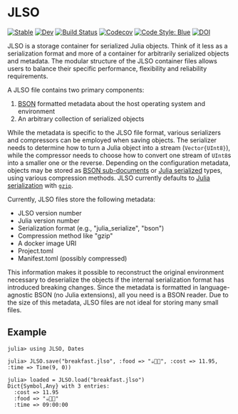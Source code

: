 # JLSO

[![Stable](https://img.shields.io/badge/docs-stable-blue.svg)](https://invenia.github.io/JLSO.jl/stable)
[![Dev](https://img.shields.io/badge/docs-dev-blue.svg)](https://invenia.github.io/JLSO.jl/dev)
[![Build Status](https://github.com/invenia/JLSO.jl/workflows/CI/badge.svg)](https://github.com/invenia/JLSO.jl/actions)
[![Codecov](https://codecov.io/gh/invenia/JLSO.jl/branch/master/graph/badge.svg)](https://codecov.io/gh/invenia/JLSO.jl)
[![Code Style: Blue](https://img.shields.io/badge/code%20style-blue-4495d1.svg)](https://github.com/invenia/BlueStyle)
[![DOI](https://zenodo.org/badge/170755855.svg)](https://zenodo.org/badge/latestdoi/170755855)

JLSO is a storage container for serialized Julia objects.
Think of it less as a serialization format and more of a container for arbitrarily serialized objects and metadata.
The modular structure of the JLSO container files allows users to balance their specific performance, flexibility and reliability requirements.

A JLSO file contains two primary components:

1. [BSON](https://bsonspec.org/spec.html) formatted metadata about the host operating system and environment
2. An arbitrary collection of serialized objects

While the metadata is specific to the JLSO file format, various serializers and compressors can be employed when saving objects.
The serializer needs to determine how to turn a Julia object into a stream (`Vector{UInt8}`), while the compressor needs to choose how to convert one stream of `UInt8`s into a smaller one or the reverse.
Depending on the configuration metadata, objects may be stored as [BSON sub-documents](https://bsonspec.org/spec.html) or [Julia serialized](https://docs.julialang.org/en/v1/stdlib/Serialization/) types, using various compression methods.
JLSO currently defaults to [Julia serialization](https://docs.julialang.org/en/v1/stdlib/Serialization/) with [`gzip`](https://github.com/JuliaIO/CodecZlib.jl).

Currently, JLSO files store the following metadata:

- JLSO version number
- Julia version number
- Serialization format (e.g., "julia_serialize", "bson")
- Compression method like "gzip"
- A docker image URI
- Project.toml
- Manifest.toml (possibly compressed)

This information makes it possible to reconstruct the original environment necessary to deserialize the objects if the internal serialization format has introduced breaking changes.
Since the metadata is formatted in language-agnostic BSON (no Julia extensions), all you need is a BSON reader.
Due to the size of this metadata, JLSO files are not ideal for storing many small files.

## Example

```jldoctest
julia> using JLSO, Dates

julia> JLSO.save("breakfast.jlso", :food => "☕️🥓🍳", :cost => 11.95, :time => Time(9, 0))

julia> loaded = JLSO.load("breakfast.jlso")
Dict{Symbol,Any} with 3 entries:
  :cost => 11.95
  :food => "☕️🥓🍳"
  :time => 09:00:00
```
